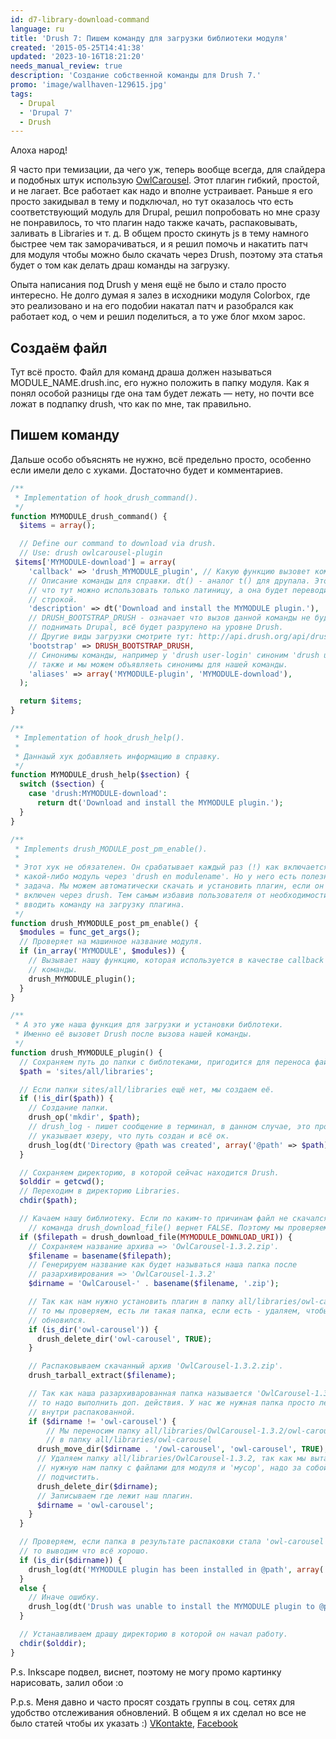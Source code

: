 ```yaml
---
id: d7-library-download-command
language: ru
title: 'Drush 7: Пишем команду для загрузки библиотеки модуля'
created: '2015-05-25T14:41:38'
updated: '2023-10-16T18:21:20'
needs_manual_review: true
description: 'Создание собственной команды для Drush 7.'
promo: 'image/wallhaven-129615.jpg'
tags:
  - Drupal
  - 'Drupal 7'
  - Drush
---
```


Алоха народ!

Я часто при темизации, да чего уж, теперь вообще всегда, для слайдера и подобных штук использую [OwlCarousel](http://owlgraphic.com/owlcarousel/). Этот плагин гибкий, простой, и не лагает. Все работает как надо и вполне устраивает. Раньше я его просто закидывал в тему и подключал, но тут оказалось что есть соответствующий модуль для Drupal, решил попробовать но мне сразу не понравилось, то что плагин надо также качать, распаковывать, заливать в Libraries и т. д. В общем просто скинуть js в тему намного быстрее чем так заморачиваться, и я решил помочь и накатить патч для модуля чтобы можно было скачать через Drush, поэтому эта статья будет о том как делать драш команды на загрузку.

Опыта написания под Drush у меня ещё не было и стало просто интересно. Не долго думая я залез в исходники модуля Colorbox, где это реализовано и на его подобии накатал патч и разобрался как работает код, о чем и решил поделиться, а то уже блог мхом зарос.


## Создаём файл


Тут всё просто. Файл для команд драша должен называться MODULE_NAME.drush.inc, его нужно положить в папку модуля. Как я понял особой разницы где она там будет лежать — нету, но почти все ложат в подпапку drush, что как по мне, так правильно.


## Пишем команду


Дальше особо объяснять не нужно, всё предельно просто, особенно если имели дело с хуками. Достаточно будет и комментариев.




```php
/**
 * Implementation of hook_drush_command().
 */
function MYMODULE_drush_command() {
  $items = array();

  // Define our command to download via drush.
  // Use: drush owlcarousel-plugin
 $items['MYMODULE-download'] = array(
    'callback' => 'drush_MYMODULE_plugin', // Какую функцию вызовет команда.
    // Описание команды для справки. dt() - аналог t() для друпала. Это значит
    // что тут можно использовать только латиницу, а она будет переводимой
    // строкой.
    'description' => dt('Download and install the MYMODULE plugin.'),
    // DRUSH_BOOTSTRAP_DRUSH - означает что вызов данной команды не будет
    // поднимать Drupal, всё будет разрулено на уровне Drush.
    // Другие виды загрузки смотрите тут: http://api.drush.org/api/drush/includes%21bootstrap.inc/6.x
    'bootstrap' => DRUSH_BOOTSTRAP_DRUSH,
    // Синонимы команды, например у 'drush user-login' синоним 'drush uli',
    // также и мы можем объявляеть синонимы для нашей команды.
    'aliases' => array('MYMODULE-plugin', 'MYMODULE-download'),
  );

  return $items;
}

/**
 * Implementation of hook_drush_help().
 *
 * Даннаый хук добавляеть информацию в справку.
 */
function MYMODULE_drush_help($section) {
  switch ($section) {
    case 'drush:MYMODULE-download':
      return dt('Download and install the MYMODULE plugin.');
  }
}

/**
 * Implements drush_MODULE_post_pm_enable().
 *
 * Этот хук не обязателен. Он срабатывает каждый раз (!) как включается
 * какой-либо модуль через 'drush en modulename'. Но у него есть полезная
 * задача. Мы можем автоматически скачать и установить плагин, если он был
 * включен через drush. Тем самым избавив пользователя от необходимости затем
 * вводить команду на загрузку плагина.
 */
function drush_MYMODULE_post_pm_enable() {
  $modules = func_get_args();
  // Проверяет на машинное название модуля.
  if (in_array('MYMODULE', $modules)) {
  	// Вызывает нашу функцию, которая используется в качестве callback для
  	// команды.
    drush_MYMODULE_plugin();
  }
}

/**
 * А это уже наша функция для загрузки и установки библотеки.
 * Именно её вызовет Drush после вызова нашей команды.
 */
function drush_MYMODULE_plugin() {
  // Сохраняем путь до папки с библотеками, пригодится для переноса файлов.
  $path = 'sites/all/libraries';

  // Если папки sites/all/libraries ещё нет, мы создаем её.
  if (!is_dir($path)) {
  	// Создание папки.
    drush_op('mkdir', $path);
    // drush_log - пишет сообщение в терминал, в данном случае, это просто
    // указывает юзеру, что путь создан и всё ок.
    drush_log(dt('Directory @path was created', array('@path' => $path)), 'notice');
  }

  // Сохраняем директорию, в которой сейчас находится Drush.
  $olddir = getcwd();
  // Переходим в директорию Libraries.
  chdir($path);

  // Качаем нашу библиотеку. Если по каким-то причинам файл не скачался,
 	// команда drush_download_file() вернет FALSE. Поэтому мы проверяем загрузку.
  if ($filepath = drush_download_file(MYMODULE_DOWNLOAD_URI)) {
    // Сохраняем название архива => 'OwlCarousel-1.3.2.zip'.
    $filename = basename($filepath);
    // Генерируем название как будет называться наша папка после
    // разархивирования => 'OwlCarousel-1.3.2'
    $dirname = 'OwlCarousel-' . basename($filename, '.zip');

    // Так как нам нужно установить плагин в папку all/libraries/owl-carousel
    // то мы проверяем, есть ли такая папка, если есть - удаляем, чтобы плашин
    // обновился.
    if (is_dir('owl-carousel')) {
      drush_delete_dir('owl-carousel', TRUE);
    }

    // Распаковываем скачанный архив 'OwlCarousel-1.3.2.zip'.
    drush_tarball_extract($filename);

    // Так как наша разархиварованная папка называется 'OwlCarousel-1.3.2',
    // то надо выполнить доп. действия. У нас же нужная папка просто лежит
    // внутри распакованной.
    if ($dirname != 'owl-carousel') {
    	// Мы переносим папку all/libraries/OwlCarousel-1.3.2/owl-carousel
    	// в папку all/libraries/owl-carousel
      drush_move_dir($dirname . '/owl-carousel', 'owl-carousel', TRUE);
      // Удаляем папку all/libraries/OwlCarousel-1.3.2, так как мы вытащили
      // нужную нам папку с файлами для модуля и 'мусор', надо за собой
      // подчистить.
      drush_delete_dir($dirname);
      // Записываем где лежит наш плагин.
      $dirname = 'owl-carousel';
    }
  }

  // Проверяем, если папка в результате распаковки стала 'owl-carousel',
  // то выводим что всё хорошо.
  if (is_dir($dirname)) {
    drush_log(dt('MYMODULE plugin has been installed in @path', array('@path' => $path)), 'success');
  }
  else {
  	// Иначе ошибку.
    drush_log(dt('Drush was unable to install the MYMODULE plugin to @path', array('@path' => $path)), 'error');
  }

  // Устанавливаем драшу директорию в которой он начал работу.
  chdir($olddir);
}
```

P.s. Inkscape подвел, виснет, поэтому не могу промо картинку нарисовать, залил обои :о

P.p.s. Меня давно и часто просят создать группы в соц. сетях для удобство отслеживания обновлений. В общем я их сделал но все не было статей чтобы их указать :) [VKontakte](https://vk.com/niklannet), [Facebook](https://www.facebook.com/pages/Niklannet/)
